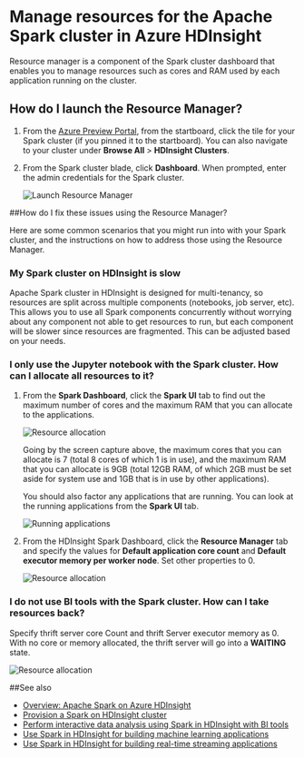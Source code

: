 <!-- not suitable for Mooncake -->

<properties 
	pageTitle="Use Resource Manager to allocate resources to the Apache Spark cluster in HDInsight| Windows Azure" 
	description="Learn how to use the Resource Manager for Spark clusters on HDInsight for better performance." 
	services="hdinsight" 
	documentationCenter="" 
	authors="nitinme" 
	manager="paulettm" 
	editor="cgronlun"
	tags="azure-portal"/>

<tags
	ms.service="hdinsight"
	ms.date="07/31/2015"
	wacn.date=""/>


# Manage resources for the Apache Spark cluster in Azure HDInsight

Resource manager is a component of the Spark cluster dashboard that enables you to manage resources such as cores and RAM used by each application running on the cluster.

## <a name="launchrm"></a>How do I launch the Resource Manager?

1. From the [Azure Preview Portal](https://manage.windowsazure.cn/), from the startboard, click the tile for your Spark cluster (if you pinned it to the startboard). You can also navigate to your cluster under **Browse All** > **HDInsight Clusters**. 
 
2. From the Spark cluster blade, click **Dashboard**. When prompted, enter the admin credentials for the Spark cluster.

	![Launch Resource Manager](./media/hdinsight-apache-spark-resource-manager/HDI.Cluster.Launch.Dashboard.png "Start Resource Manager")   

##<a name="scenariosrm"></a>How do I fix these issues using the Resource Manager?

Here are some common scenarios that you might run into with your Spark cluster, and the instructions on how to address those using the Resource Manager.

### My Spark cluster on HDInsight is slow

Apache Spark cluster in HDInsight is designed for multi-tenancy, so resources are split across multiple components (notebooks, job server, etc). This allows you to use all Spark components concurrently without worrying about any component not able to get resources to run, but each component will be slower since resources are fragmented.  This can be adjusted based on your needs. 


### I only use the Jupyter notebook with the Spark cluster. How can I allocate all resources to it?

1. From the **Spark Dashboard**, click the **Spark UI** tab to find out the maximum number of cores and the maximum RAM that you can allocate to the applications.

	![Resource allocation](./media/hdinsight-apache-spark-resource-manager/HDI.Spark.UI.Resource.png "Find resources allocated to a Spark cluster")

	Going by the screen capture above, the maximum cores that you can allocate is 7 (total 8 cores of which 1 is in use), and the maximum RAM that you can allocate is 9GB (total 12GB RAM, of which 2GB must be set aside for system use and 1GB that is in use by other applications).

	You should also factor any applications that are running. You can look at the running applications from the **Spark UI** tab.

	![Running applications](./media/hdinsight-apache-spark-resource-manager/HDI.Spark.UI.Running.Apps.png "Applications running on the cluster")

	
2. From the HDInsight Spark Dashboard, click the **Resource Manager** tab and specify the values for **Default application core count** and **Default executor memory per worker node**. Set other properties to 0.

	![Resource allocation](./media/hdinsight-apache-spark-resource-manager/HDI.Spark.UI.Allocate.Resources.png "Allocate resources to your applications")

### I do not use BI tools with the Spark cluster. How can I take resources back? 

Specify thrift server core Count and thrift Server executor memory as 0. With no core or memory allocated, the thrift server will go into a **WAITING** state.

![Resource allocation](./media/hdinsight-apache-spark-resource-manager/HDI.Spark.UI.No.Thrift.png "No resources to the thrift server")

##<a name="seealso"></a>See also

* [Overview: Apache Spark on Azure HDInsight](/documentation/articles/hdinsight-apache-spark-overview)
* [Provision a Spark on HDInsight cluster](/documentation/articles/hdinsight-apache-spark-provision-clusters)
* [Perform interactive data analysis using Spark in HDInsight with BI tools](/documentation/articles/hdinsight-apache-spark-use-bi-tools)
* [Use Spark in HDInsight for building machine learning applications](/documentation/articles/hdinsight-apache-spark-ipython-notebook-machine-learning)
* [Use Spark in HDInsight for building real-time streaming applications](/documentation/articles/hdinsight-apache-spark-csharp-apache-zeppelin-eventhub-streaming)


[hdinsight-versions]: /documentation/articles/hdinsight-component-versioning
[hdinsight-upload-data]: /documentation/articles/hdinsight-upload-data
[hdinsight-storage]: /documentation/articles/hdinsight-use-blob-storage


[azure-purchase-options]: /pricing/overview/
[azure-member-offers]: /pricing/member-offers/
[azure-trial]: /pricing/1rmb-trial/
[azure-management-portal]: https://manage.windowsazure.cn/
[azure-create-storageaccount]: /documentation/articles/storage-create-storage-account
